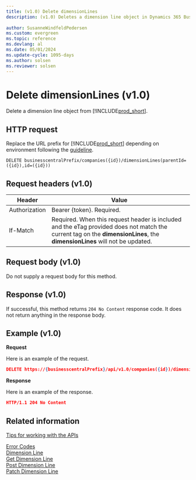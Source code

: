 ```yaml
---
title: (v1.0) Delete dimensionLines
description: (v1.0) Deletes a dimension line object in Dynamics 365 Business Central.
 
author: SusanneWindfeldPedersen
ms.custom: evergreen
ms.topic: reference
ms.devlang: al
ms.date: 05/01/2024
ms.update-cycle: 1095-days
ms.author: solsen
ms.reviewer: solsen
---
```


# Delete dimensionLines (v1.0)
Delete a dimension line object from [!INCLUDE[prod_short](../../../includes/prod_short.md)].

## HTTP request
Replace the URL prefix for [!INCLUDE[prod_short](../../../includes/prod_short.md)] depending on environment following the [guideline](../../v1.0/endpoints-apis-for-dynamics.md).
```
DELETE businesscentralPrefix/companies({id})/dimensionLines(parentId=({id}),id=({id}))
```

## Request headers (v1.0)

|Header        |Value                     |
|--------------|--------------------------|
|Authorization |Bearer {token}. Required. |
|If-Match      |Required. When this request header is included and the eTag provided does not match the current tag on the **dimensionLines**, the **dimensionLines** will not be updated. |

## Request body (v1.0)
Do not supply a request body for this method.

## Response (v1.0)
If successful, this method returns ```204 No Content``` response code. It does not return anything in the response body.

## Example (v1.0)

**Request**

Here is an example of the request.

```json
DELETE https://{businesscentralPrefix}/api/v1.0/companies({id})/dimensionLines(parentId=({id}),id=({id}))
```

**Response** 

Here is an example of the response. 

```json
HTTP/1.1 204 No Content
```

## Related information
[Tips for working with the APIs](../../../developer/devenv-connect-apps-tips.md)  



[Error Codes](../dynamics_error_codes.md)  
[Dimension Line](../resources/dynamics_dimensionline.md)  
[Get Dimension Line](../api/dynamics_dimensionline_get.md)  
[Post Dimension Line](../api/dynamics_create_dimensionline.md)  
[Patch Dimension Line](../api/dynamics_dimensionline_update.md)  